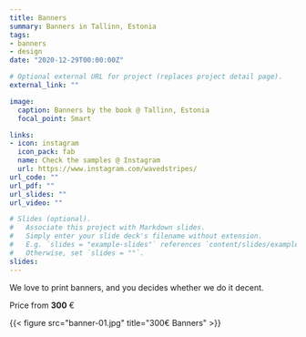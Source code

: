 ```yaml
---
title: Banners
summary: Banners in Tallinn, Estonia
tags:
- banners
- design
date: "2020-12-29T00:00:00Z"

# Optional external URL for project (replaces project detail page).
external_link: ""

image:
  caption: Banners by the book @ Tallinn, Estonia
  focal_point: Smart

links:
- icon: instagram
  icon_pack: fab
  name: Check the samples @ Instagram
  url: https://www.instagram.com/wavedstripes/
url_code: ""
url_pdf: ""
url_slides: ""
url_video: ""

# Slides (optional).
#   Associate this project with Markdown slides.
#   Simply enter your slide deck's filename without extension.
#   E.g. `slides = "example-slides"` references `content/slides/example-slides.md`.
#   Otherwise, set `slides = ""`.
slides: 
---
```


We love to print banners, and you decides whether we do it decent.

Price from **300** €

{{< figure src="banner-01.jpg" title="300€ Banners" >}}